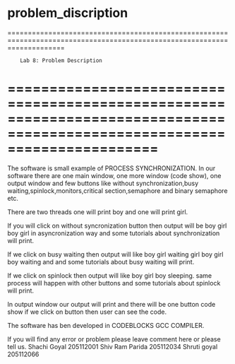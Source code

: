 problem_discription
==========================================================================================================================
==========================================================================================================================

		Lab 8: Problem Description
==========================================================================================================================
==========================================================================================================================
The software is small example of PROCESS SYNCHRONIZATION.
In our software there are one main window, one more window (code show),
one output window and few buttons like without synchronization,busy 
waiting,spinlock,monitors,critical section,semaphore and binary semaphore etc.

There are two threads one will print boy and one will print girl.

If you will click on without syncronization button then output will be boy 
girl boy girl in asyncronization way and some tutorials about synchronization 
will print.

If we click on busy waiting then output will like boy girl waiting girl boy 
girl boy waiting and and some tutorials about busy waiting will print.

If we click on spinlock then output will like boy girl boy sleeping.
same process will happen with other buttons and some tutorials about spinlock  
will print.

In output window our output will print and there will be one button code 
show if we click on button then user can see the code.

The software has ben developed in CODEBLOCKS GCC COMPILER.

If you will find any error or problem please leave comment here or please tell us.
Shachi Goyal 	205112001
Shiv Ram Parida 205112034
Shruti goyal 	205112066
